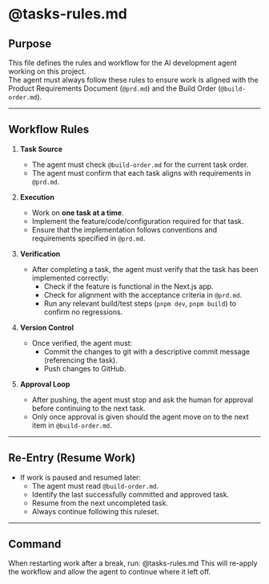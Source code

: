 # @tasks-rules.md

## Purpose
This file defines the rules and workflow for the AI development agent working on this project.  
The agent must always follow these rules to ensure work is aligned with the Product Requirements Document (`@prd.md`) and the Build Order (`@build-order.md`).

---

## Workflow Rules

1. **Task Source**  
   - The agent must check `@build-order.md` for the current task order.  
   - The agent must confirm that each task aligns with requirements in `@prd.md`.  

2. **Execution**  
   - Work on **one task at a time**.  
   - Implement the feature/code/configuration required for that task.  
   - Ensure that the implementation follows conventions and requirements specified in `@prd.md`.  

3. **Verification**  
   - After completing a task, the agent must verify that the task has been implemented correctly:
     - Check if the feature is functional in the Next.js app.  
     - Check for alignment with the acceptance criteria in `@prd.md`.  
     - Run any relevant build/test steps (`pnpm dev`, `pnpm build`) to confirm no regressions.  

4. **Version Control**  
   - Once verified, the agent must:  
     - Commit the changes to git with a descriptive commit message (referencing the task).  
     - Push changes to GitHub.  

5. **Approval Loop**  
   - After pushing, the agent must stop and ask the human for approval before continuing to the next task.  
   - Only once approval is given should the agent move on to the next item in `@build-order.md`.  

---

## Re-Entry (Resume Work)  
- If work is paused and resumed later:  
  - The agent must read `@build-order.md`.  
  - Identify the last successfully committed and approved task.  
  - Resume from the next uncompleted task.  
  - Always continue following this ruleset.  

---

## Command  
When restarting work after a break, run: @tasks-rules.md 
This will re-apply the workflow and allow the agent to continue where it left off.



